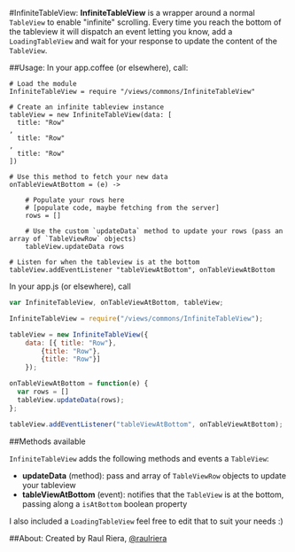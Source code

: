 #InfiniteTableView:
**InfiniteTableView** is a wrapper around a normal `TableView` to enable "infinite" scrolling. Every time you reach the bottom of the tableview it will dispatch an event letting you know, add a `LoadingTableView` and wait for your response to update the content of the `TableView`. 

##Usage:
In your app.coffee (or elsewhere), call:

```coffeecript
# Load the module
InfiniteTableView = require "/views/commons/InfiniteTableView"

# Create an infinite tableview instance
tableView = new InfiniteTableView(data: [
  title: "Row"
,
  title: "Row"
,
  title: "Row"
])

# Use this method to fetch your new data
onTableViewAtBottom = (e) ->
	
	# Populate your rows here 
	# [populate code, maybe fetching from the server]
	rows = []
	
	# Use the custom `updateData` method to update your rows (pass an array of `TableViewRow` objects)
	tableView.updateData rows

# Listen for when the tableview is at the bottom
tableView.addEventListener "tableViewAtBottom", onTableViewAtBottom
```

In your app.js (or elsewhere), call
```javascript
var InfiniteTableView, onTableViewAtBottom, tableView;

InfiniteTableView = require("/views/commons/InfiniteTableView");

tableView = new InfiniteTableView({
    data: [{ title: "Row"},
        {title: "Row"},
        {title: "Row"}]
    });

onTableViewAtBottom = function(e) {
  var rows = []
  tableView.updateData(rows);
};

tableView.addEventListener("tableViewAtBottom", onTableViewAtBottom);
```

##Methods available

`InfiniteTableView` adds the following methods and events a `TableView`:

* **updateData** (method): pass and array of `TableViewRow` objects to update your tableview
* **tableViewAtBottom** (event): notifies that the `TableView` is at the bottom, passing along a `isAtBottom` boolean property

I also included a `LoadingTableView` feel free to edit that to suit your needs :)

##About:
Created by Raul Riera, [@raulriera](http://twitter.com/raulriera)  
